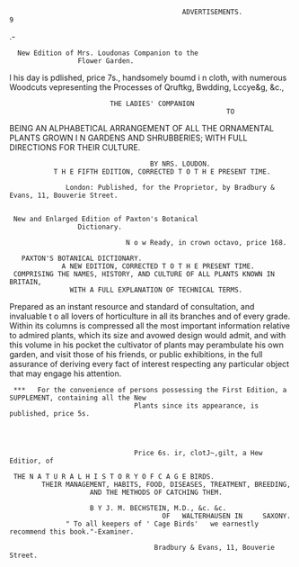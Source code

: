                                                ADVERTISEMENTS.                                                 9
.-


      New Edition of Mrs. Loudonas Companion to the
                     Flower Garden.

l his day is pdlished, price 7s., handsomely boumd i n cloth, with numerous Woodcuts vepresenting the
                                Processes of Qruftkg, Bwdding, Lccye&g, &c.,

                             THE LADIES' COMPANION
                                                          TO




BEING AN ALPHABETICAL ARRANGEMENT OF ALL THE ORNAMENTAL PLANTS GROWN I N
     GARDENS AND SHRUBBERIES; WITH FULL DIRECTIONS FOR THEIR CULTURE.


                                       BY NRS. LOUDON.
               T H E FIFTH EDITION, CORRECTED T O T H E PRESENT TIME.

                  London: Published, for the Proprietor, by Bradbury & Evans, 11, Bouverie Street.


     New and Enlarged Edition of Paxton's Botanical
                     Dictionary.

                                 N o w Ready, in crown octavo, price 168.

       PAXTON'S BOTANICAL DICTIONARY.
                 A NEW EDITION, CORRECTED T O T H E PRESENT TIME.
     COMPRISING THE NAMES, HISTORY, AND CULTURE OF ALL PLANTS KNOWN IN BRITAIN,
                   WITH A FULL EXPLANATION OF TECHNICAL TERMS.
   Prepared as an instant resource and standard of consultation, and invaluable t o all lovers of horticulture
in all its branches and of every grade. Within its columns is compressed all the most important information
relative to admired plants, which its size and avowed design would admit, and with this volume in his
pocket the cultivator of plants may perambulate his own garden, and visit those of his friends, or public
exhibitions, in the full assurance of deriving every fact of interest respecting any particular object that
may engage his attention.

     ***   For the convenience of persons possessing the First Edition, a SUPPLEMENT, containing all the New
                                   Plants since its appearance, is published, price 5s.




                                   Price 6s. ir, clotJ~,gilt, a Hew Editior, of

     THE N A T U R A L H I S T O R Y O F C A G E BIRDS.
            THEIR MANAGEMENT, HABITS, FOOD, DISEASES, TREATMENT, BREEDING,
                        AND THE METHODS OF CATCHING THEM.

                        B Y J. M. BECHSTEIN, M.D., &c. &c.
                                          OF   WALTERHAUSEN IN     SAXONY.
                  " To all keepers of ' Cage Birds'   we earnestly recommend this book."-Examiner.

                                        Bradbury & Evans, 11, Bouverie Street.

